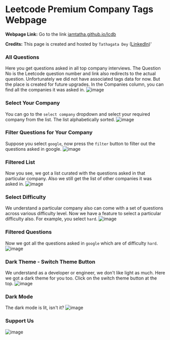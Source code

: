 # Leetcode Premium Company Tags Webpage

**Webpage Link:** Go to the link [iamtatha.github.io/lcdb](iamtatha.github.io/lcdb)

**Credits:** This page is created and hosted by ```Tathagata Dey``` ([LinkedIn](https://www.linkedin.com/in/tathagata-dey-580245172/))'





### All Questions
Here you get questions asked in all top company interviews. The Question No is the Leetcode question number and link also redirects to the actual question. Unfortunately we did not have associated tags data for now. But the place is created for future upgrades. In the Companies column, you can find all the companies it was asked in.
![image](https://github.com/user-attachments/assets/e90fd7d7-4682-40e5-a968-9fc3af7ef6b4)


### Select Your Company
You can go to the ```select company``` dropdown and select your required company from the list. The list alphabetically sorted.
![image](https://github.com/user-attachments/assets/00161f96-2516-4c98-bb6d-82895a527566)


### Filter Questions for Your Company
Suppose you select ```google```, now press the ```filter``` button to filter out the questions asked in google.
![image](https://github.com/user-attachments/assets/2d3e4fef-bb60-4f2a-ba46-5b74328703e7)

### Filtered List
Now you see, we got a list curated with the questions asked in that particular company. Also we still get the list of other companies it was asked in.
![image](https://github.com/user-attachments/assets/0c8b8fef-e5eb-41ef-ab7b-7578d1122dcb)


### Select Difficulty
We understand a particular company also can come with a set of questions across various difficulty level. Now we have a feature to select a particular difficulty also. For example, you select ```hard```.
![image](https://github.com/user-attachments/assets/3a0e9fb8-3784-4063-8a57-f5001481ac03)


### Filtered Questions
Now we got all the questions asked in ```google``` which are of difficulty ```hard```.
![image](https://github.com/user-attachments/assets/b33cabf7-30fb-4da9-9a66-1f73e7ee54d1)


### Dark Theme - Switch Theme Button
We understand as a developer or engineer, we don't like light as much. Here we got a dark theme for you too. Click on the switch theme button at the top.
![image](https://github.com/user-attachments/assets/c3c77aec-0752-4f4c-8e0b-da27608be29b)

### Dark Mode
The dark mode is lit, isn't it?
![image](https://github.com/user-attachments/assets/bf4f1ef6-1883-4edf-93c1-17fa35a6119d)



### Support Us
![image](https://github.com/user-attachments/assets/d6ddddd7-78a9-4513-ab1a-660c8b8cca72)


